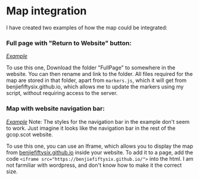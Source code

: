 # Map integration

I have created two examples of how the map could be integrated:

### Full page with "Return to Website" button:
[*Example*](https://benjiefiftysix.github.io/integration/FullPage/index.html)

To use this one, Download the folder "FullPage" to somewhere in the website. You can then rename and link to the folder.
All files required for the map are stored in that folder, apart from `markers.js`, which it will get from benjiefiftysix.github.io, which allows me to update the markers using my script, without requiring access to the server.


### Map with website navigation bar:
[*Example*](https://benjiefiftysix.github.io/integration/WithTitleBar/index.html)
Note: The styles for the navigation bar in the example don't seem to work. Just imagine it looks like the navigation bar in the rest of the gcop.scot website.

To use this one, you can use an Iframe, which allows you to display the map from [benjiefiftysix.github.io](https://benjiefiftysix.github.io/) inside your website.
To add it to a page, add the code `<iframe src="https://benjiefiftysix.github.io/">` into the html. I am not farmiliar with wordpress, and don't know how to make it the correct size.

